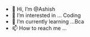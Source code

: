 - 👋 Hi, I’m @Ashish
- 👀 I’m interested in ... Coding
- 🌱 I’m currently learning ...Bca
- 📫 How to reach me ...

<!---
Ashish/Ashish is a ✨ special ✨ repository because its `README.md` (this file) appears on your GitHub profile.
You can click the Preview link to take a look at your changes.
--->
